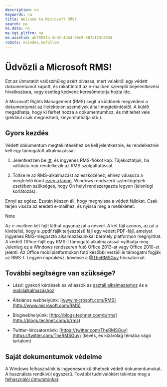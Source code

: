 ```yaml
---
description: na
keywords: na
title: Welcome to Microsoft RMS!
search: na
ms.date: na
ms.tgt_pltfrm: na
ms.assetid: ab7855fa-3cd2-4b64-98c8-387af23c0334
robots: noindex,nofollow
---
```

# &#220;dv&#246;zli a Microsoft RMS!
Ezt az útmutatót valószínűleg azért olvassa, mert valakitől egy védett dokumentumot kapott, és rákattintott az e-mailben szereplő bejelentkezési hivatkozásra, vagy esetleg kedvenc keresőmotorja hozta ide.

A Microsoft Rights Management (RMS) segít a küldőnek megvédeni a dokumentumát az illetéktelen személyek általi megtekintéstől. A küldő megadhatja, hogy ki férhet hozzá a dokumentumhoz, és mit tehet vele (például csak megnézheti, kinyomtathatja stb.).

## Gyors kezdés
Védett dokumentum megtekintéséhez be kell jelentkeznie, és rendelkeznie kell egy támogatott alkalmazással:

1.  Jelentkezzen be [itt](https://portal.aadrm.com/), és ingyenes RMS-fiókot kap. Tájékoztatjuk, ha vállalata már rendelkezik az RMS szolgáltatással.

2.  Töltse le az RMS-alkalmazást az eszközéhez; ehhez válassza a megfelelő ikont [ezen a lapon](http://portal.aadrm.com/home/download). Windows rendszerű számítógépek esetében szükséges, hogy Ön helyi rendszergazda legyen (jelenlegi korlátozás).

Ennyi az egész. Ezután készen áll, hogy megnyissa a védett fájlokat. Csak térjen vissza az eredeti e-mailhez, és nyissa meg a mellékletet.

> [!NOTE]
> Az e-mailben két fájlt láthat ugyanazzal a névvel. A két fájl azonos, azzal a kivétellel, hogy a .ppdf fájlkiterjesztésű fájl egy védett PDF-fájl, amelyet ingyenes RMS-megosztó alkalmazásunkkal bármely platformon megnyithat. A védett Office-fájlt egy RMS-t támogató alkalmazással nyithatja meg. Jelenleg ez a Windows rendszeren futó Office 2013-at vagy Office 2010-et jelenti. Az Office mobilplatformokon futó későbbi verziói is támogatni fogják az RMS-t. Legyen naprakész, kövesse a [@TheRMSGuy](https://twitter.com/TheRMSGuy) hírcsatornát.

## További segítségre van szüksége?

-   Lásd: gyakori kérdések és válaszok az [asztali alkalmazáshoz](http://technet.microsoft.com/en-us/dn467883) és a [mobilalkalmazáshoz](http://technet.microsoft.com/en-us/dn451248)

-   Általános webhelyünk: [www.microsoft.com/RMS](http://www.microsoft.com/RMS)

-   Blogwebhelyünk: [http://blogs.technet.com/b/rms](http://blogs.technet.com/b/rms)

-   Twitter-hírcsatornánk: [https://twitter.com/TheRMSGuy](https://twitter.com/TheRMSGuy) (kevés, és kizárólag témába vágó tartalom)

## Saját dokumentumok védelme
A Windows felhasználók is ingyenesen küldhetnek védett dokumentumokat. A használata rendkívül egyszerű. További tudnivalókért tekintse meg a [felhasználói útmutatónkat](http://technet.microsoft.com/library/dn574735%28v=ws.10%29.aspx).

